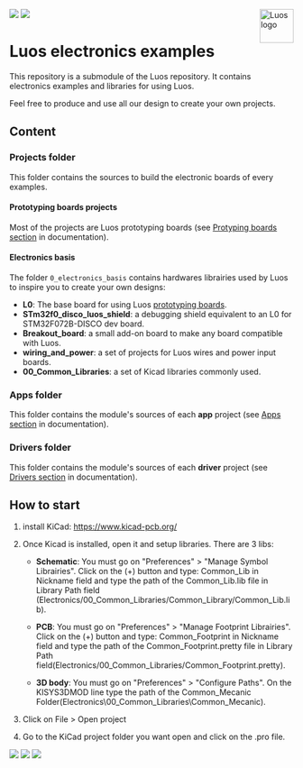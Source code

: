 <a href="https://luos.io"><img src="https://www.luos.io/wp-content/uploads/2020/03/Luos-color.png" alt="Luos logo" title="Luos" align="right" height="60" /></a>

[![](http://certified.luos.io)](https://luos.io)
[![](https://img.shields.io/github/license/Luos-io/Electronics_examples)](https://github.com/Luos-io/Electronics_examples/blob/master/LICENSE)

# Luos electronics examples

This repository is a submodule of the Luos repository. It contains electronics examples and libraries for using Luos. 

Feel free to produce and use all our design to create your own projects.

## Content

### Projects folder

This folder contains the sources to build the electronic boards of every examples. 

#### Prototyping boards projects

Most of the projects are Luos prototyping boards (see [Protyping boards section](https://docs.luos.io/pages/prototyping_boards/proto-boards.html) in documentation).

#### Electronics basis

The folder `0_electronics_basis` contains hardwares librairies used by Luos to inspire you to create your own designs:
 - **L0**: The base board for using Luos [prototyping boards](https://docs.luos.io/pages/prototyping_boards/proto-boards.html).
 - **STm32f0_disco_luos_shield**: a debugging shield equivalent to an L0 for STM32F072B-DISCO dev board.
 - **Breakout_board**: a small add-on board to make any board compatible with Luos.
 - **wiring_and_power**: a set of projects for Luos wires and power input boards.
 - **00_Common_Libraries**: a set of Kicad libraries commonly used.

### Apps folder

This folder contains the module's sources of each **app** project (see [Apps section](https://docs.luos.io/pages/low/modules/create-modules.html?#apps-guidelines) in documentation).

### Drivers folder

This folder contains the module's sources of each **driver** project (see [Drivers section](https://docs.luos.io/pages/low/modules/create-modules.html?#drivers-guidelines) in documentation).

## How to start

1. install KiCad: https://www.kicad-pcb.org/

2. Once Kicad is installed, open it and setup libraries. There are 3 libs:

	- **Schematic**: You must go on "Preferences" > "Manage Symbol Librairies". Click on the (+) button and type: Common_Lib in Nickname field  and type the path of the Common_Lib.lib file in Library Path field (Electronics/00_Common_Libraries/Common_Library/Common_Lib.lib).

	- **PCB**: You must go on "Preferences" > "Manage Footprint Librairies". Click on the (+) button and type: Common_Footprint in Nickname field  and type the path of the Common_Footprint.pretty file in Library Path field(Electronics/00_Common_Libraries/Common_Footprint.pretty).

	- **3D body**: You must go on "Preferences" > "Configure Paths". On the KISYS3DMOD line type the path of the Common_Mecanic Folder(Electronics\00_Common_Libraries\Common_Mecanic).


3. Click on File > Open project

4. Go to the KiCad project folder you want open and click on the .pro file.


[![](https://img.shields.io/discourse/topics?server=https%3A%2F%2Fcommunity.luos.io&logo=Discourse)](https://community.luos.io)
[![](https://img.shields.io/badge/Luos-Documentation-34A3B4)](https://docs.luos.io)
[![](https://img.shields.io/badge/LinkedIn-Follow%20us-0077B5?style=flat&logo=linkedin)](https://www.linkedin.com/company/luos)
